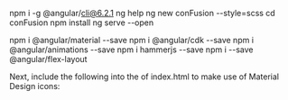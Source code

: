 npm i -g @angular/cli@6.2.1
ng help
ng new conFusion --style=scss
cd conFusion 
npm install
ng serve --open

npm i @angular/material --save
npm i @angular/cdk --save
npm i @angular/animations --save
npm i hammerjs --save
npm i --save @angular/flex-layout

Next, include the following into the <head> of index.html to make use of Material Design icons:
<link href="https://fonts.googleapis.com/icon?family=Material+Icons" rel="stylesheet">

